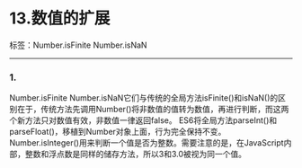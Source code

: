 #  13.数值的扩展

标签：Number.isFinite Number.isNaN


---


### 1.
Number.isFinite Number.isNaN它们与传统的全局方法isFinite()和isNaN()的区别在于，传统方法先调用Number()将非数值的值转为数值，再进行判断，而这两个新方法只对数值有效，非数值一律返回false。
ES6将全局方法parseInt()和parseFloat()，移植到Number对象上面，行为完全保持不变。
Number.isInteger()用来判断一个值是否为整数。需要注意的是，在JavaScript内部，整数和浮点数是同样的储存方法，所以3和3.0被视为同一个值。
